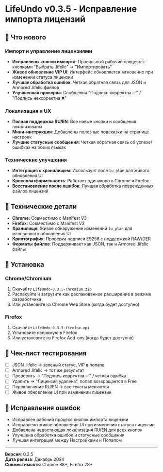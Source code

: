 # LifeUndo v0.3.5 - Исправление импорта лицензий

## 🎯 Что нового

### Импорт и управление лицензиями
- **Исправлены кнопки импорта**: Правильный рабочий процесс с кнопками "Выбрать .lifelic" → "Импортировать"
- **Живое обновление VIP UI**: Интерфейс обновляется мгновенно при изменении статуса лицензии
- **Лучшая обработка ошибок**: Четкая обратная связь для JSON и Armored .lifelic файлов
- **Улучшенная проверка**: Сообщения "Подпись корректна ✅" / "Подпись некорректна ❌"

### Локализация и UX
- **Полная поддержка RU/EN**: Все новые кнопки и сообщения локализованы
- **Мини-инструкции**: Добавлены полезные подсказки на странице настроек
- **Лучшие статусные сообщения**: Четкая обратная связь об успехе/ошибках на обоих языках

### Технические улучшения
- **Интеграция с хранилищем**: Использует поле `lu_plan` для живого обновления UI
- **Кроссплатформенность**: Работает одинаково в Chrome и Firefox
- **Восстановление после ошибок**: Лучшая обработка поврежденных файлов лицензий

## 🔧 Технические детали

- **Chrome**: Совместимо с Manifest V3
- **Firefox**: Совместимо с Manifest V2  
- **Хранилище**: Живое обнаружение изменений `lu_plan` для мгновенного обновления UI
- **Криптография**: Проверка подписи ES256 с поддержкой RAW/DER
- **Форматы файлов**: Поддерживает как JSON, так и Armored .lifelic файлы

## 🚀 Установка

### Chrome/Chromium
1. Скачайте `LifeUndo-0.3.5-chromium.zip`
2. Распакуйте и загрузите как распакованное расширение в режиме разработчика
3. Или установите из Chrome Web Store (когда будет доступно)

### Firefox
1. Скачайте `LifeUndo-0.3.5-firefox.xpi`
2. Установите напрямую в Firefox
3. Или установите из Firefox Add-ons (когда будет доступно)

## 📝 Чек-лист тестирования

- [ ] JSON .lifelic → зеленый статус, VIP в попапе
- [ ] Armored .lifelic → тот же результат
- [ ] Проверить → "Подпись корректна ✅" / четкая ошибка
- [ ] Удалить → "Лицензия удалена", попап возвращается в Free
- [ ] Переключение RU/EN → все тексты меняются
- [ ] Живое обновление UI при изменении лицензии

## 🐛 Исправления ошибок

- Исправлен рабочий процесс кнопок импорта лицензии
- Исправлено живое обновление UI при изменении статуса лицензии
- Добавлена недостающая локализация RU/EN для всех кнопок
- Улучшена обработка ошибок и статусные сообщения
- Лучшая интеграция между Настройками и Попапом

---

**Версия**: 0.3.5  
**Дата релиза**: Декабрь 2024  
**Совместимость**: Chrome 88+, Firefox 78+



























